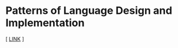 # Patterns of Language Design and Implementation

[ [LINK](https://readonly.link/books/xieyuheng/patterns-of-language-design-and-implementation) ]
